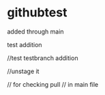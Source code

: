 # githubtest

added through main 

test addition

//test testbranch addition

//unstage it 

// for checking pull 
// in main file 
